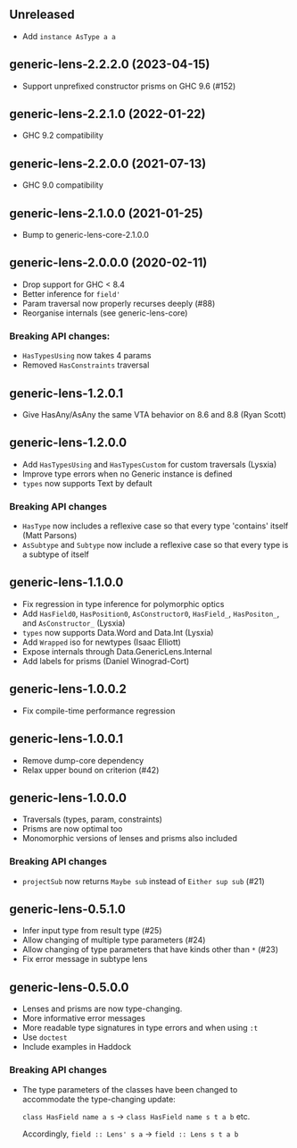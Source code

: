 ## Unreleased
- Add `instance AsType a a`

## generic-lens-2.2.2.0 (2023-04-15)
- Support unprefixed constructor prisms on GHC 9.6 (#152)

## generic-lens-2.2.1.0 (2022-01-22)
- GHC 9.2 compatibility

## generic-lens-2.2.0.0 (2021-07-13)
- GHC 9.0 compatibility

## generic-lens-2.1.0.0 (2021-01-25)
- Bump to generic-lens-core-2.1.0.0

## generic-lens-2.0.0.0 (2020-02-11)
- Drop support for GHC < 8.4
- Better inference for `field'`
- Param traversal now properly recurses deeply (#88)
- Reorganise internals (see generic-lens-core)

### Breaking API changes:
- `HasTypesUsing` now takes 4 params
- Removed `HasConstraints` traversal

## generic-lens-1.2.0.1
- Give HasAny/AsAny the same VTA behavior on 8.6 and 8.8 (Ryan Scott)

## generic-lens-1.2.0.0
- Add `HasTypesUsing` and `HasTypesCustom` for custom traversals (Lysxia)
- Improve type errors when no Generic instance is defined
- `types` now supports Text by default

### Breaking API changes
- `HasType` now includes a reflexive case so that every type 'contains' itself (Matt Parsons)
- `AsSubtype` and `Subtype` now include a reflexive case so that every type is a subtype of itself

## generic-lens-1.1.0.0
- Fix regression in type inference for polymorphic optics
- Add `HasField0`, `HasPosition0`, `AsConstructor0`, `HasField_`, `HasPositon_`, and `AsConstructor_` (Lysxia)
- `types` now supports Data.Word and Data.Int (Lysxia)
- Add `Wrapped` iso for newtypes (Isaac Elliott)
- Expose internals through Data.GenericLens.Internal
- Add labels for prisms (Daniel Winograd-Cort)

## generic-lens-1.0.0.2
- Fix compile-time performance regression

## generic-lens-1.0.0.1
- Remove dump-core dependency
- Relax upper bound on criterion (#42)

## generic-lens-1.0.0.0
- Traversals (types, param, constraints)
- Prisms are now optimal too
- Monomorphic versions of lenses and prisms also included

### Breaking API changes
- `projectSub` now returns `Maybe sub` instead of `Either sup sub` (#21)

## generic-lens-0.5.1.0
- Infer input type from result type (#25)
- Allow changing of multiple type parameters (#24)
- Allow changing of type parameters that have kinds other than `*` (#23)
- Fix error message in subtype lens

## generic-lens-0.5.0.0

- Lenses and prisms are now type-changing.
- More informative error messages
- More readable type signatures in type errors and when using `:t`
- Use `doctest`
- Include examples in Haddock

### Breaking API changes

- The type parameters of the classes have been changed to accommodate
  the type-changing update:
  
  `class HasField name a s` -> `class HasField name s t a b` etc.
  
  Accordingly, `field :: Lens' s a` -> `field :: Lens s t a b`
